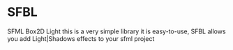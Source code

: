 # SFBL
SFML Box2D Light
this is a very simple library it is easy-to-use,
SFBL allows you add Light|Shadows effects to your sfml project
